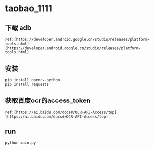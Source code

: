 # taobao_1111


## 下载 adb 
    ref:[https://developer.android.google.cn/studio/releases/platform-tools.html](https://developer.android.google.cn/studio/releases/platform-tools.html)
## 安装 
    pip install opencv-python 
    pip install requests
## 获取百度ocr的access_token
    ref:[https://ai.baidu.com/docs#/OCR-API-Access/top](https://ai.baidu.com/docs#/OCR-API-Access/top)
    
## run
    python main.py
